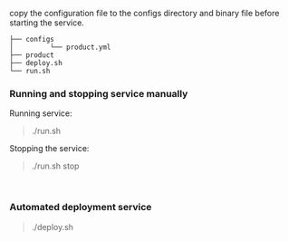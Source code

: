 
copy the configuration file to the configs directory and binary file before starting the service.

```
├── configs
│         └── product.yml
├── product
├── deploy.sh
└── run.sh
```

### Running and stopping service manually

Running service:

> ./run.sh

Stopping the service:

> ./run.sh stop

<br>

### Automated deployment service

> ./deploy.sh
